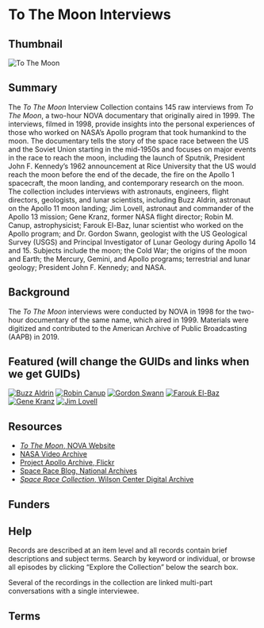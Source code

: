 # To The Moon Interviews

## Thumbnail

![To The Moon](https://s3.amazonaws.com/americanarchive.org/special-collections/ToTheMoon_forspeccoll.jpg "To The Moon") 

## Summary

The <em>To The Moon</em> Interview Collection contains 145 raw interviews from <em>To The Moon</em>, a two-hour NOVA documentary that originally aired in 1999. The interviews, filmed in 1998, provide insights into the personal experiences of those who worked on NASA’s Apollo program that took humankind to the moon. The documentary tells the story of the space race between the US and the Soviet Union starting in the mid-1950s and focuses on major events in the race to reach the moon, including the launch of Sputnik, President John F. Kennedy’s 1962 announcement at Rice University that the US would reach the moon before the end of the decade, the fire on the Apollo 1 spacecraft, the moon landing, and contemporary research on the moon. The collection includes interviews with astronauts, engineers, flight directors, geologists, and lunar scientists, including Buzz Aldrin, astronaut on the Apollo 11 moon landing; Jim Lovell, astronaut and commander of the Apollo 13 mission; Gene Kranz, former NASA flight director; Robin M. Canup, astrophysicist; Farouk El-Baz, lunar scientist who worked on the Apollo program; and Dr. Gordon Swann, geologist with the US Geological Survey (USGS) and Principal Investigator of Lunar Geology during Apollo 14 and 15. Subjects include the moon; the Cold War; the origins of the moon and Earth; the Mercury, Gemini, and Apollo programs; terrestrial and lunar geology; President John F. Kennedy; and NASA. 

## Background

The <em>To The Moon</em> interviews were conducted by NOVA in 1998 for the two-hour documentary of the same name, which aired in 1999. Materials were digitized and contributed to the American Archive of Public Broadcasting (AAPB) in 2019. 

## Featured (will change the GUIDs and links when we get GUIDs)

[![Buzz Aldrin](https://s3.amazonaws.com/americanarchive.org/special-collections/cpb-aacip_15-2804x55k2c.jpg)](/catalog/cpb-aacip_15-2804x55k2c)
[![Robin Canup](https://s3.amazonaws.com/americanarchive.org/special-collections/cpb-aacip_151-kd1qf8k66x.jpg)](/catalog/cpb-aacip_151-kd1qf8k66x)
[![Gordon Swann](https://s3.amazonaws.com/americanarchive.org/special-collections/cpb-aacip_151-1n7xk85321.jpg)](/catalog/cpb-aacip_15-st7dr2qn5w)
[![Farouk El-Baz](https://s3.amazonaws.com/americanarchive.org/special-collections/cpb-aacip_151-cz3222rv8b.jpg)](/catalog/cpb-aacip_151-cz3222rv8b)
[![Gene Kranz](https://s3.amazonaws.com/americanarchive.org/special-collections/cpb-aacip_15-p55db7x161.jpg)](/catalog/cpb-aacip_15-p55db7x161)
[![Jim Lovell](https://s3.amazonaws.com/americanarchive.org/special-collections/cpb-aacip_151-1c1td9nm9g.jpg)](/catalog/cpb-aacip_151-1c1td9nm9g)

## Resources

- [<em>To The Moon</em>, NOVA Website](https://www.pbs.org/wgbh/nova/tothemoon/) 
- [NASA Video Archive](https://www.nasa.gov/multimedia/videogallery/Video_Gallery_Archives.html)
- [Project Apollo Archive, Flickr](https://www.flickr.com/photos/projectapolloarchive/albums)
- [Space Race Blog, National Archives](https://prologue.blogs.archives.gov/category/time-zones/space-race-history/)
- [<em>Space Race Collection</em>, Wilson Center Digital Archive](https://digitalarchive.wilsoncenter.org/collection/383/space-race)

## Funders

## Help

Records are described at an item level and all records contain brief descriptions and subject terms. Search by keyword or individual, or browse all episodes by clicking “Explore the Collection” below the search box. 

Several of the recordings in the collection are linked multi-part conversations with a single interviewee.

## Terms
